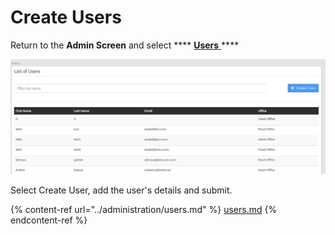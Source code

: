 # Create Users

Return to the **Admin Screen** and select **** [**Users** ](../administration/users.md)****

![](../../.gitbook/assets/userlist.png)

Select Create User, add the user's details and submit.

{% content-ref url="../administration/users.md" %}
[users.md](../administration/users.md)
{% endcontent-ref %}

